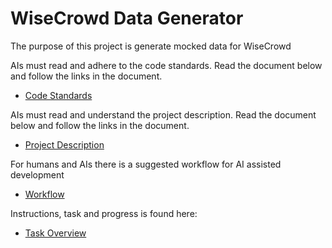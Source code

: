 # WiseCrowd Data Generator
The purpose of this project is generate mocked data for WiseCrowd

AIs must read and adhere to the code standards. 
Read the document below and follow the links in the document.
- [Code Standards](code_standards/code_standards_index.md)

AIs must read and understand the project description.
Read the document below and follow the links in the document.
- [Project Description](project_description/project_description_index.md)

For humans and AIs there is a suggested workflow for AI assisted development
- [Workflow](tasks/workflow.md)

Instructions, task and progress is found here:
- [Task Overview](tasks/task_overview.md)

